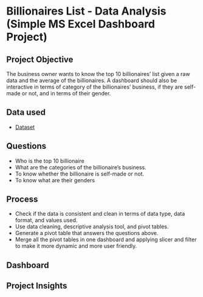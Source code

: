 # Billionaires List - Data Analysis (Simple MS Excel Dashboard Project)
## Project Objective
The business owner wants to know the top 10 billionaires’ list given a raw data and the average of the billionaires. A dashboard should also be interactive in terms of category of the billionaires’ business, if they are self-made or not, and in terms of their gender.
## Data used
-	<a href=”https://github.com/pagonzales/Billionaires_List_Dashboard/blob/main/Billionaires%20Statistics%20Dataset%20Raw.xlsx”>Dataset</a>
## Questions
-	Who is the top 10 billionaire
-	What are the categories of the billionaire’s business.
-	To know whether the billionaire is self-made or not.
-	To know what are their genders
## Process
-	Check if the data is consistent and clean in terms of data type, data format, and values used.
-	Use data cleaning, descriptive analysis tool, and pivot tables.
-	Generate a pivot table that answers the questions above.
-	Merge all the pivot tables in one dashboard and applying slicer and filter to make it more dynamic and more user friendly.
## Dashboard
## Project Insights
